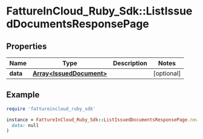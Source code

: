 # FattureInCloud_Ruby_Sdk::ListIssuedDocumentsResponsePage

## Properties

| Name | Type | Description | Notes |
| ---- | ---- | ----------- | ----- |
| **data** | [**Array&lt;IssuedDocument&gt;**](IssuedDocument.md) |  | [optional] |

## Example

```ruby
require 'fattureincloud_ruby_sdk'

instance = FattureInCloud_Ruby_Sdk::ListIssuedDocumentsResponsePage.new(
  data: null
)
```

